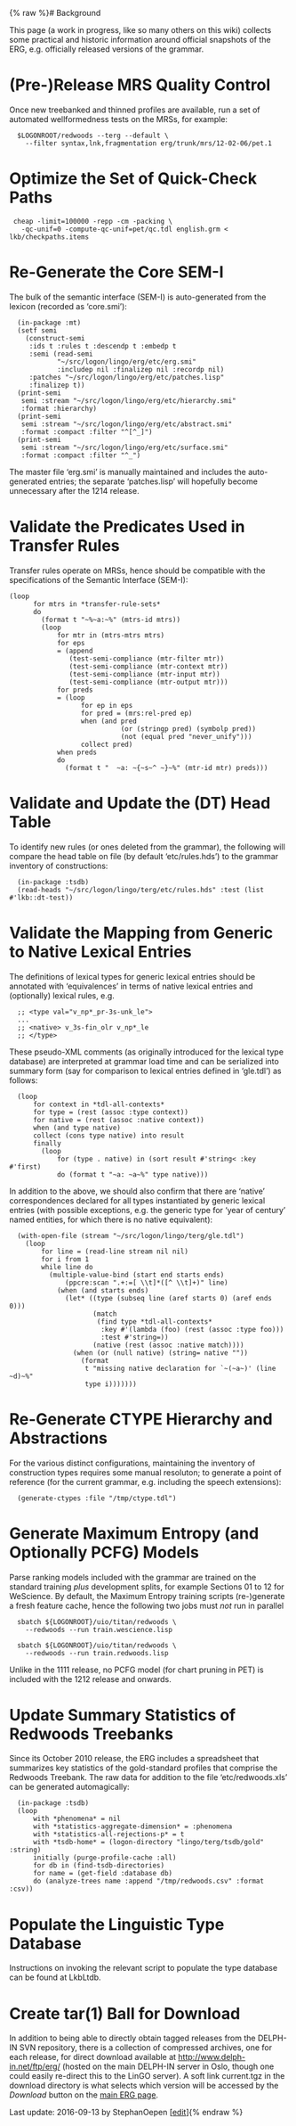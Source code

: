 {% raw %}# Background

This page (a work in progress, like so many others on this wiki)
collects some practical and historic information around official
snapshots of the ERG, e.g. officially released versions of the grammar.

# (Pre-)Release MRS Quality Control

Once new treebanked and thinned profiles are available, run a set of
automated wellformedness tests on the MRSs, for example:

      $LOGONROOT/redwoods --terg --default \
        --filter syntax,lnk,fragmentation erg/trunk/mrs/12-02-06/pet.1

# Optimize the Set of Quick-Check Paths

     cheap -limit=100000 -repp -cm -packing \
       -qc-unif=0 -compute-qc-unif=pet/qc.tdl english.grm < lkb/checkpaths.items 

# Re-Generate the Core SEM-I

The bulk of the semantic interface (SEM-I) is auto-generated from the
lexicon (recorded as ‘core.smi’):

      (in-package :mt)
      (setf semi
        (construct-semi       
         :ids t :rules t :descendp t :embedp t
         :semi (read-semi
                "~/src/logon/lingo/erg/etc/erg.smi"
                :includep nil :finalizep nil :recordp nil)
         :patches "~/src/logon/lingo/erg/etc/patches.lisp"
         :finalizep t))
      (print-semi
       semi :stream "~/src/logon/lingo/erg/etc/hierarchy.smi"
       :format :hierarchy)
      (print-semi
       semi :stream "~/src/logon/lingo/erg/etc/abstract.smi"
       :format :compact :filter "^[^_]")
      (print-semi
       semi :stream "~/src/logon/lingo/erg/etc/surface.smi"
       :format :compact :filter "^_")

The master file ‘erg.smi’ is manually maintained and includes the
auto-generated entries; the separate ‘patches.lisp’ will hopefully
become unnecessary after the 1214 release.

# Validate the Predicates Used in Transfer Rules

Transfer rules operate on MRSs, hence should be compatible with the
specifications of the Semantic Interface (SEM-I):

    (loop
          for mtrs in *transfer-rule-sets*
          do
            (format t "~%~a:~%" (mtrs-id mtrs))
            (loop
                for mtr in (mtrs-mtrs mtrs)
                for eps
                = (append
                   (test-semi-compliance (mtr-filter mtr))
                   (test-semi-compliance (mtr-context mtr))
                   (test-semi-compliance (mtr-input mtr))
                   (test-semi-compliance (mtr-output mtr)))
                for preds
                = (loop
                      for ep in eps
                      for pred = (mrs:rel-pred ep)
                      when (and pred
                                (or (stringp pred) (symbolp pred))
                                (not (equal pred "never_unify")))
                      collect pred)
                when preds
                do
                  (format t "  ~a: ~{~s~^ ~}~%" (mtr-id mtr) preds)))

# Validate and Update the (DT) Head Table

To identify new rules (or ones deleted from the grammar), the following
will compare the head table on file (by default ‘etc/rules.hds’) to the
grammar inventory of constructions:

      (in-package :tsdb)
      (read-heads "~/src/logon/lingo/terg/etc/rules.hds" :test (list #'lkb::dt-test))

# Validate the Mapping from Generic to Native Lexical Entries

The definitions of lexical types for generic lexical entries should be
annotated with ‘equivalences’ in terms of native lexical entries and
(optionally) lexical rules, e.g.

      ;; <type val="v_np*_pr-3s-unk_le">
      ...
      ;; <native> v_3s-fin_olr v_np*_le
      ;; </type>

These pseudo-XML comments (as originally introduced for the lexical type
database) are interpreted at grammar load time and can be serialized
into summary form (say for comparison to lexical entries defined in
‘gle.tdl’) as follows:

      (loop
          for context in *tdl-all-contexts*
          for type = (rest (assoc :type context))
          for native = (rest (assoc :native context))
          when (and type native)
          collect (cons type native) into result
          finally
            (loop
                for (type . native) in (sort result #'string< :key #'first)
                do (format t "~a: ~a~%" type native)))

In addition to the above, we should also confirm that there are ‘native’
correspondences declared for all types instantiated by generic lexical
entries (with possible exceptions, e.g. the generic type for ‘year of
century’ named entities, for which there is no native equivalent):

      (with-open-file (stream "~/src/logon/lingo/terg/gle.tdl")
        (loop
            for line = (read-line stream nil nil)
            for i from 1
            while line do
              (multiple-value-bind (start end starts ends)
                  (ppcre:scan ".+:=[ \\t]*([^ \\t]+)" line)
                (when (and starts ends)
                  (let* ((type (subseq line (aref starts 0) (aref ends 0)))
                         (match
                          (find type *tdl-all-contexts*
                           :key #'(lambda (foo) (rest (assoc :type foo)))
                           :test #'string=))
                         (native (rest (assoc :native match))))
                    (when (or (null native) (string= native ""))
                      (format
                       t "missing native declaration for `~(~a~)' (line ~d)~%"
                       type i)))))))

# Re-Generate CTYPE Hierarchy and Abstractions

For the various distinct configurations, maintaining the inventory of
construction types requires some manual resoluton; to generate a point
of reference (for the current grammar, e.g. including the speech
extensions):

      (generate-ctypes :file "/tmp/ctype.tdl")

# Generate Maximum Entropy (and Optionally PCFG) Models

Parse ranking models included with the grammar are trained on the
standard training *plus* development splits, for example Sections 01 to
12 for WeScience. By default, the Maximum Entropy training
scripts (re-)generate a fresh feature cache, hence the following two
jobs must *not* run in parallel

      sbatch ${LOGONROOT}/uio/titan/redwoods \
        --redwoods --run train.wescience.lisp
    
      sbatch ${LOGONROOT}/uio/titan/redwoods \
        --redwoods --run train.redwoods.lisp

Unlike in the 1111 release, no PCFG model (for chart pruning in PET) is
included with the 1212 release and onwards.

# Update Summary Statistics of Redwoods Treebanks

Since its October 2010 release, the ERG includes a spreadsheet that
summarizes key statistics of the gold-standard profiles that comprise
the Redwoods Treebank. The raw data for addition to the file
‘etc/redwoods.xls’ can be generated automagically:

      (in-package :tsdb)
      (loop
          with *phenomena* = nil
          with *statistics-aggregate-dimension* = :phenomena
          with *statistics-all-rejections-p* = t
          with *tsdb-home* = (logon-directory "lingo/terg/tsdb/gold" :string)
          initially (purge-profile-cache :all)
          for db in (find-tsdb-directories)
          for name = (get-field :database db)
          do (analyze-trees name :append "/tmp/redwoods.csv" :format :csv))

# Populate the Linguistic Type Database

Instructions on invoking the relevant script to populate the type
database can be found at LkbLtdb.

# Create tar(1) Ball for Download

In addition to being able to directly obtain tagged releases from the
DELPH-IN SVN repository, there is a collection of compressed archives,
one for each release, for direct download available at
<http://www.delph-in.net/ftp/erg/> (hosted on the main DELPH-IN server
in Oslo, though one could easily re-direct this to the LinGO server). A
soft link current.tgz in the download directory is what selects which
version will be accessed by the *Download* button on the [main ERG
page](http://www.delph-in.net/erg).

Last update: 2016-09-13 by StephanOepen [[edit](https://github.com/delph-in/docs/wiki/ErgReleases/_edit)]{% endraw %}